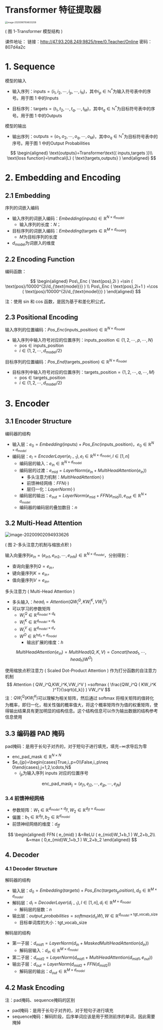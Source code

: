 # Transformer 特征提取器

<img src="pictures/image-20200901104633208.png" alt="image-20200901104633208" style="zoom:50%;" />

 ( 图 1-Transformer 模型结构 )

课件地址：
链接：http://47.93.208.249:9825/tree/0.Teacher/Online
密码：807d4a2c

# 1. Sequence

模型的输入

-   输入序列：$\text{inputs}= ( i_1,i_2,\cdots,i_p,\cdots,i_N )$，其中$i_p\in\mathbb{N}^*$为输入符号表中的序号。用于图 1 中的$\text{Inputs}$

-   目标序列：$\text{targets}= ( t_1,t_2,\cdots,t_q,\cdots,t_M )$，其中$t_q\in\mathbb{N^*}$为目标符号表中的序号。用于图 1 中的$\text{Outputs}$

模型的输出

-   输出序列：$\text{outputs}= ( o_1,o_2,\cdots,o_q,\cdots,o_M )$，其中$o_q\in\mathbb{N}^*$为目标符号表中的序号。用于图 1 中的$\text{Output Probabilities}$

$$
\begin{aligned}
    \text{outputs}=Transformer\text{( inputs,targets )}\\
    \text{loss function}=\mathcal{L} ( \text{targets,outputs} )
\end{aligned}
$$

# 2. Embedding and Encoding

## 2.1 Embedding

序列的词嵌入编码

-   输入序列的词嵌入编码：$Embedding ( \text{inputs} ) \in\mathbb{R}^{N\times d_{\text{model}}}$
    -   输入序列的长度：$N$；
-   目标序列的词嵌入编码：$Embedding ( \text{targets}\in\mathbb{R}^{M\times d_{\text{model}}} )$
    -   $M$为目标序列的长度
-   $d_{\text{model}}$为词嵌入的维度

## 2.2 Encoding Function

编码函数：

$$
\begin{aligned}
    Pos\_Enc ( \text{pos},2i ) =\sin ( \text{pos}/10000^{2i/d_{\text{model}}} ) \\
    Pos\_Enc ( \text{pos},2i+1 ) =\cos ( \text{pos}/10000^{2i/d_{\text{model}}} )
\end{aligned}
$$

注：使用 sin 和 cos 函数，是因为基于和差化积公式，<!--TODO：公式推导-->

## 2.3 Positional Encoding

输入序列的位置编码：$Pos\_Enc ( \text{inputs_position} ) \in\mathbb{R}^{N\times d_{\text{model}}}$

-   输入序列中输入符号对应的位置序列：$\text{inputs_position}\in\{1,2,\cdots,p,\cdots,N\}$
    -   $\text{pos}\in\text{inputs_position}$
    -   $i\in\{1,2,\cdots,d_{\text{model}}/2\}$

目标序列的位置编码：$Pos\_End ( \text{targets_position} ) \in\mathbb{R}^{N\times d_{\text{model}}}$

-   目标序列中输入符号对应的位置序列：$\text{targets_position}=\{1,2,\cdots,q,\cdots,M\}$
    -   $\text{pos}\in\text{targets_position}$
    -   $i\in\{1,2,\cdots,d_{\text{model}}/2\}$

# 3. Encoder

## 3.1 Encoder Structure

编码器的结构

-   输入层：$e_0=Embedding ( \text{inputs} ) +Pos\_Enc ( \text{inputs_position} ) ，e_0\in\mathbb{R}^{N\times d_{model}}$
-   编码层：$e_l=EncoderLayer ( e_{l-1} ) ,e_l\in\mathbb{R}^{N\times d_{model}},l\in [1,n]$
    -   编码层的输入：$e_{\text{in}}\in\mathbb{R}^{N\times d_{\text{model}}}$
    -   编码层的过渡：$e_{\text{mid}}=LayerNorm ( e_{\text{in}}+MultiHeadAttention ( e_{\text{in}} ))$
        -   多头注意力机制：$MultiHeadAttention ( \cdot )$
        -   前馈神经网络：$FFN ( \cdot )$
        -   层归一化：$LayerNorm ( \cdot )$
    -   编码层的输出：$e_{\text{out}}=LayerNorm ( e_{\text{mid}}+FFN ( e_{\text{mid}} )) ,e_{\text{out}}\in\mathbb{R}^{N\times d_{\text{model}}}$
    -   编码器的编码层的叠加数目：$n$

## 3.2 Multi-Head Attention

![image-20200902094933626](pictures/image-20200902094933626.png)

 ( 图 2-多头注意力机制与缩放点积 )

输入向量序列$e_{in}= ( e_{in1},e_{in2},\cdots,e_{inN} ) \in\mathbb{R}^{N\times d_{model}}$，分别得到：

-   查询向量序列$Q=e_{in}$，
-   键向量序列$K=e_{in}$，
-   值向量序列$V=e_{in}$。

多头注意力 ( Multi-Head Attention )

-   多头输入：$head_i=Attention ( QW_i^Q,KW_i^K,VW_i^V )$
-   可以学习的参数矩阵
    -   $W_i^Q\in\mathbb{R}^{d_{model}\times d_k}$
    -   $W_i^K\in\mathbb{R}^{d_{model}\times d_k}$
    -   $W_i^V\in\mathbb{R}^{d_{model}\times d_v}$
    -   $W^O\in\mathbb{R}^{hd_v\times d_{model}}$
        -   输出扩展的维度：$h$

$$
MultiHeadAttention ( e_{in} ) =MultiHead ( Q,K,V ) =Concat ( head_1,\cdots,head_h ) W^O )
$$

使用缩放点积注意力 ( Scaled Dot-Product Attention ) 作为打分函数的自注意力机制
$$
Attention ( QW_i^Q,KW_i^K,VW_i^V ) =softmax ( \frac{QW_i^Q ( KW_i^K )^T}{\sqrt{d_k}} ) VW_i^V
$$
注：$QW_i^Q ( KW_i^K )$可以理解为相关矩阵，然后通过 softmax 将相关矩阵的值转化为概率，即归一化，相关性强的概率值大，将这个概率矩阵作为值的权重矩阵，使得输出结果具有更加明显的结构信息。这个结构信息可以作为输出数据的结构参考信息使用

## 3.3 编码器 PAD 掩码

pad掩码：是用于长句子对齐的，对于短句子进行填充，填充$-\infty$求导后为零

-   $\text{enc_pad_mask}\in\mathbb{R}^{N\times N}$
-   $e_{jp}=\begin{cases}True,i_p=0\\False,i_p\neq 0\end{cases},j=1,2,\cdots,N$
    -   $i_p$为输入序列 inputs 对应的位置序号

$$
\text{enc_pad_mask}_j= ( e_{j1},e_{j2},\cdots,e_{jp},\cdots,e_{jN} )
$$

### 3.4 前馈神经网络

-   参数矩阵：$W_1\in\mathbb{R}^{d_{model}\times d_{ff}},W_2\in\mathbb{R}^{d_{ff}\times d_{model}}$
-   偏置：$b_1\in\mathbb{R}^{d_{ff}},b_2\in\mathbb{R}^{d_{model}}$
-   前馈神经网络的维度：$d_{ff}$

$$
\begin{aligned}
FFN ( e_{mid} )
    &=ReLU ( e_{mid}W_1+b_1 ) W_2+b_2\\
    &=max ( 0,e_{mid}W_1+b_1 ) W_2+b_2
\end{aligned}
$$

## 4. Decoder

### 4.1 Decoder Structure

解码器的结构

-   输入层：$d_0=Embedding(targets)+Pos\_Enc(targets_position),d_0\in\mathbb{R}^{M\times d_{model}}$
-   解码层：$d_l=DecoderLayer(d_{l-1}),l\in[1,n],d_l\in\mathbb{R}^{M\times d_{model}}$
    -   解码层的层数：$n$
-   输出层：$output\_probabilities=softmax(d_nW),W\in\mathbb{R}^{d_{model}\times \text{tgt_vocab_size}}$
    -   目标单词库的大小：$\text{tgt_vocab_size}$

解码层的结构

-   第一子层：$d_{mid1}=LayerNorm(d_{in}+MaskedMultiHeadAttention(d_{in}))$
    -   解码层输入：$d_{in}\in\mathbb{R}^{M\times d_{model}}$
-   第二子层：$d_{mid2}=LayerNorm(d_{mid1}+MultiHeadAttention(d_{mid1},e_{out}))$
-   输出子层：$d_{out}=LayerNorm(d_{mid2}+FFN(d_{mid2}))$
    -   解码层的输出：$d_{out}\in\mathbb{R}^{M\times d_{model}}$

## 4.2 Mask Encoding

注：pad掩码、sequence掩码的区别

-   pad掩码：是用于长句子对齐的，对于短句子进行填充
-   sequence掩码：解码阶段，后序单词应该是用于预测前序的单词，因此需要掩掉